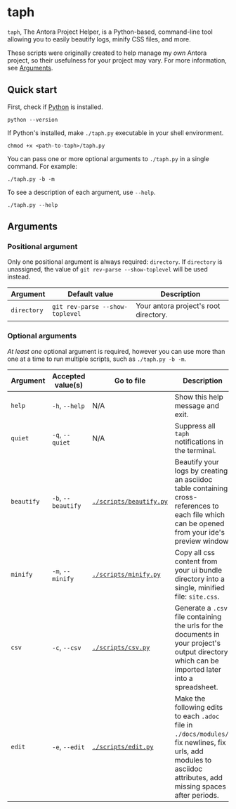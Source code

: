 # taph

`taph`, The Antora Project Helper, is a Python-based, command-line tool allowing you to easily beautify logs, minify CSS files, and more.

These scripts were originally created to help manage my _own_ Antora project, so their usefulness for your project may vary. For more information, see [Arguments](#arguments).

## Quick start

First, check if [Python](https://www.python.org/downloads/) is installed.

```plaintext
python --version
```

If Python's installed, make `./taph.py` executable in your shell environment.

```shell
chmod +x <path-to-taph>/taph.py
```

You can pass one or more optional arguments to `./taph.py` in a single command. For example:

```shell
./taph.py -b -m
```

To see a description of each argument, use `--help`.

```shell
./taph.py --help
```

## Arguments

### Positional argument

Only one positional argument is always required: `directory`. If `directory` is unassigned, the value of `git rev-parse --show-toplevel` will be used instead.

| Argument    | Default value                   | Description                           |
|-------------|---------------------------------|---------------------------------------|
| `directory` | `git rev-parse --show-toplevel` | Your antora project's root directory. |

### Optional arguments

_At least one_ optional argument is required, however you can use more than one at a time to run multiple scripts, such as `./taph.py -b -m`.

| Argument   | Accepted value(s)  | Go to file                                     | Description                                                                                                                                                       |
|------------|--------------------|------------------------------------------------|-------------------------------------------------------------------------------------------------------------------------------------------------------------------|
| `help`     | `-h`, `--help`     | N/A                                            | Show this help message and exit.                                                                                                                                  |
| `quiet`    | `-q`, `--quiet`    | N/A                                            | Suppress all `taph` notifications in the terminal.                                                                                                                |
| `beautify` | `-b`, `--beautify` | [`./scripts/beautify.py`](scripts/beautify.py) | Beautify your logs by creating an asciidoc table containing cross-references to each file which can be opened from your ide's preview window.                     |
| `minify`   | `-m`, `--minify`   | [`./scripts/minify.py`](scripts/minify.py)     | Copy all css content from your ui bundle directory into a single, minified file: `site.css`.                                                                      |
| `csv`      | `-c`, `--csv`      | [`./scripts/csv.py`](scripts/csv.py)           | Generate a `.csv` file containing the urls for the documents in your project's output directory which can be imported later into a spreadsheet.                   |
| `edit`     | `-e`, `--edit`     | [`./scripts/edit.py`](scripts/edit.py)         | Make the following edits to each `.adoc` file in `./docs/modules/`: fix newlines, fix urls, add modules to asciidoc attributes, add missing spaces after periods. |
